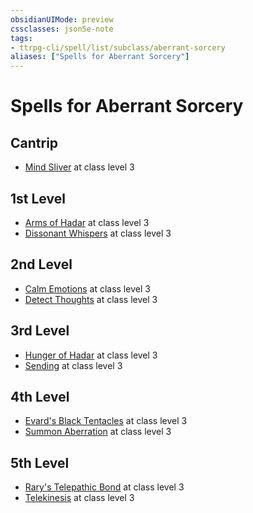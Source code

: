 ```yaml
---
obsidianUIMode: preview
cssclasses: json5e-note
tags:
- ttrpg-cli/spell/list/subclass/aberrant-sorcery
aliases: ["Spells for Aberrant Sorcery"]
---
```

# Spells for Aberrant Sorcery

## Cantrip

- [Mind Sliver](2-Mechanics/CLI/spells/mind-sliver-xphb.md "XPHB") at class level 3

## 1st Level

- [Arms of Hadar](2-Mechanics/CLI/spells/arms-of-hadar-xphb.md "XPHB") at class level 3
- [Dissonant Whispers](2-Mechanics/CLI/spells/dissonant-whispers-xphb.md "XPHB") at class level 3

## 2nd Level

- [Calm Emotions](2-Mechanics/CLI/spells/calm-emotions-xphb.md "XPHB") at class level 3
- [Detect Thoughts](2-Mechanics/CLI/spells/detect-thoughts-xphb.md "XPHB") at class level 3

## 3rd Level

- [Hunger of Hadar](2-Mechanics/CLI/spells/hunger-of-hadar-xphb.md "XPHB") at class level 3
- [Sending](2-Mechanics/CLI/spells/sending-xphb.md "XPHB") at class level 3

## 4th Level

- [Evard's Black Tentacles](2-Mechanics/CLI/spells/evards-black-tentacles-xphb.md "XPHB") at class level 3
- [Summon Aberration](2-Mechanics/CLI/spells/summon-aberration-xphb.md "XPHB") at class level 3

## 5th Level

- [Rary's Telepathic Bond](2-Mechanics/CLI/spells/rarys-telepathic-bond-xphb.md "XPHB") at class level 3
- [Telekinesis](2-Mechanics/CLI/spells/telekinesis-xphb.md "XPHB") at class level 3